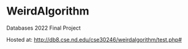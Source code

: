 # WeirdAlgorithm
Databases 2022 Final Project

Hosted at: http://db8.cse.nd.edu/cse30246/weirdalgorithm/test.php#
